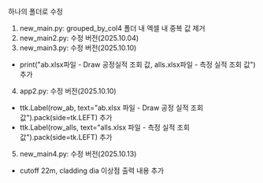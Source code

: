 하나의 폴더로 수정
1) new_main.py: grouped_by_col4 폴더 내 엑셀 내 중복 값 제거
2) new_main2.py: 수정 버전(2025.10.04)
3) new_main3.py: 수정 버전(2025.10.10)
- print("ab.xlsx파일 - Draw 공정실적 조회 값, alls.xlsx파일 - 측정 실적 조회 값") 추가
4) app2.py: 수정 버전(2025.10.10)
- ttk.Label(row_ab, text="ab.xlsx 파일 - Draw 공정 실적 조회 값").pack(side=tk.LEFT) 추가
- ttk.Label(row_alls, text="alls.xlsx 파일 - 측정 실적 조회 값").pack(side=tk.LEFT) 추가
5) new_main4.py: 수정 버전(2025.10.13)
- cutoff 22m, cladding dia 이상점 출력 내용 추가
